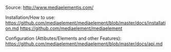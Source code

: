 Source: 
http://www.mediaelementjs.com/

Installation/How to use:
https://github.com/mediaelement/mediaelement/blob/master/docs/installation.md
https://github.com/mediaelement/mediaelement

Configuration (Attibutes/Elements and other Features):
https://github.com/mediaelement/mediaelement/blob/master/docs/api.md
